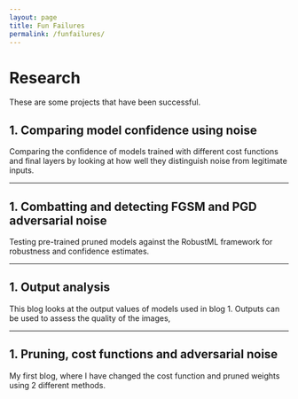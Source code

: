 ```yaml
---
layout: page
title: Fun Failures
permalink: /funfailures/
---
```

# Research
These are some projects that have been successful. 

## 1. Comparing model confidence using noise
Comparing the confidence of models trained with different cost functions and final layers by looking at how well they distinguish noise from legitimate inputs.

---

## 1. Combatting and detecting FGSM and PGD adversarial noise
Testing pre-trained pruned models against the RobustML framework for robustness and confidence estimates.

---

## 1. Output analysis
This blog looks at the output values of models used in blog 1. Outputs can be used to assess the quality of the images,

---

## 1. Pruning, cost functions and adversarial noise
My first blog, where I have changed the cost function and pruned weights using 2 different methods.